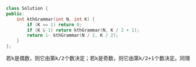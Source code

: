 ```CPP
class Solution {
public:
    int kthGrammar(int N, int K) {
        if (K == 1) return 0;
        if (K & 1) return kthGrammar(N, K / 2 + 1);
        return 1- kthGrammar(N / 2, K / 2);
    }
};
```
<pre>
若k是偶数，则它由第k/2个数决定；若k是奇数，则它由第k/2+1个数决定。同理递归下去。
</pre>
